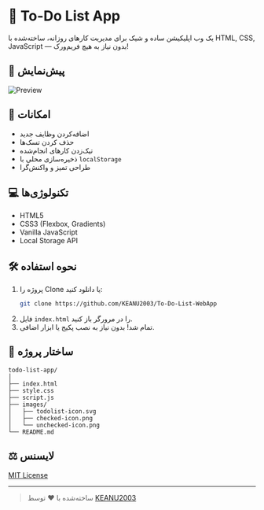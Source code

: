 # 📝 To-Do List App

یک وب اپلیکیشن ساده و شیک برای مدیریت کارهای روزانه، ساخته‌شده با HTML, CSS, JavaScript — بدون نیاز به هیچ فریم‌ورک!

## 📸 پیش‌نمایش
![Preview]([images/preview.png](https://github.com/KEANU2003/To-Do-List-WebApp/blob/ce1142cc9b5790046461f4fc654f3f514734fcd8/preview.png))

## 🚀 امکانات
- اضافه‌کردن وظایف جدید
- حذف کردن تسک‌ها
- تیک‌زدن کارهای انجام‌شده
- ذخیره‌سازی محلی با `localStorage`
- طراحی تمیز و واکنش‌گرا

## 💻 تکنولوژی‌ها
- HTML5
- CSS3 (Flexbox, Gradients)
- Vanilla JavaScript
- Local Storage API

## 🛠️ نحوه استفاده
1. پروژه را Clone یا دانلود کنید:
   ```bash
   git clone https://github.com/KEANU2003/To-Do-List-WebApp
   ```
2. فایل `index.html` را در مرورگر باز کنید.
3. تمام شد! بدون نیاز به نصب پکیج یا ابزار اضافی.

## 📁 ساختار پروژه
```
todo-list-app/
│
├── index.html
├── style.css
├── script.js
├── images/
│   ├── todolist-icon.svg
│   ├── checked-icon.png
│   └── unchecked-icon.png
└── README.md
```

## ⚖️ لایسنس
[MIT License](LICENSE)

---

> ساخته‌شده با ❤️ توسط [KEANU2003](https://github.com/KEANU2003)
